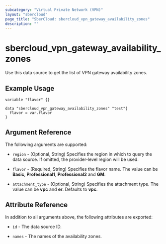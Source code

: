 ```yaml
---
subcategory: "Virtual Private Network (VPN)"
layout: "sbercloud"
page_title: "SberCloud: sbercloud_vpn_gateway_availability_zones"
description: ""
---
```


# sbercloud_vpn_gateway_availability_zones

Use this data source to get the list of VPN gateway availability zones.

## Example Usage

```hcl
variable "flavor" {}

data "sbercloud_vpn_gateway_availability_zones" "test"{
  flavor = var.flavor
}
```

## Argument Reference

The following arguments are supported:

* `region` - (Optional, String) Specifies the region in which to query the data source.
  If omitted, the provider-level region will be used.

* `flavor` - (Required, String) Specifies the flavor name.
  The value can be **Basic**, **Professional1**, **Professional2** and **GM**.

* `attachment_type` - (Optional, String) Specifies the attachment type.
  The value can be **vpc** and **er**. Defaults to **vpc**.

## Attribute Reference

In addition to all arguments above, the following attributes are exported:

* `id` - The data source ID.

* `names` - The names of the availability zones.
